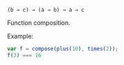 `(b → c) → (a → b) → a → c`

Function composition.

Example:

```JavaScript
var f = compose(plus(10), times(2));
f(3) === 16
```
